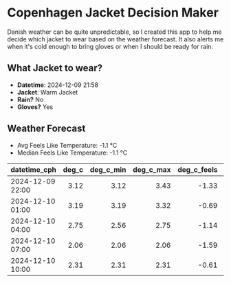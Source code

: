 
# Copenhagen Jacket Decision Maker

Danish weather can be quite unpredictable, so I created this app to help me decide which jacket to wear based on the weather forecast. 
It also alerts me when it's cold enough to bring gloves or when I should be ready for rain.

## What Jacket to wear?

- **Datetime**: 2024-12-09 21:58
- **Jacket**: Warm Jacket
- **Rain?** No
- **Gloves?** Yes

## Weather Forecast
- Avg Feels Like Temperature: -1.1 °C
- Median Feels Like Temperature: -1.1 °C

| datetime_cph     |   deg_c |   deg_c_min |   deg_c_max |   deg_c_feels | weather   | wind   | rain   |
|:-----------------|--------:|------------:|------------:|--------------:|:----------|:-------|:-------|
| 2024-12-09 22:00 |    3.12 |        3.12 |        3.43 |         -1.33 | Clouds    | Medium | None   |
| 2024-12-10 01:00 |    3.19 |        3.19 |        3.32 |         -0.69 | Clouds    | Low    | None   |
| 2024-12-10 04:00 |    2.75 |        2.56 |        2.75 |         -1.14 | Clouds    | Low    | None   |
| 2024-12-10 07:00 |    2.06 |        2.06 |        2.06 |         -1.59 | Clouds    | Low    | None   |
| 2024-12-10 10:00 |    2.31 |        2.31 |        2.31 |         -0.61 | Clouds    | Low    | None   |
        